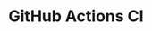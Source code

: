 # GitHub Actions CI



















































































































































































































































































































































































































































































































































































































































































































































































































































































































































































































































































































































































































































































































































































































































































































































































































































































































































































































































































































































































































































































































































































































































































































































































































































































































































































































































































































































































































































































































































